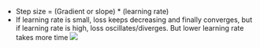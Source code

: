 * Step size = (Gradient or slope) * (learning rate)
* If learning rate is small, loss keeps decreasing and finally converges, but if learning rate is high, loss oscillates/diverges. But lower learning rate takes more time
![](https://github.com/sandhyaparna/Data-Science/tree/master/Deep%20Learning/Images)
















